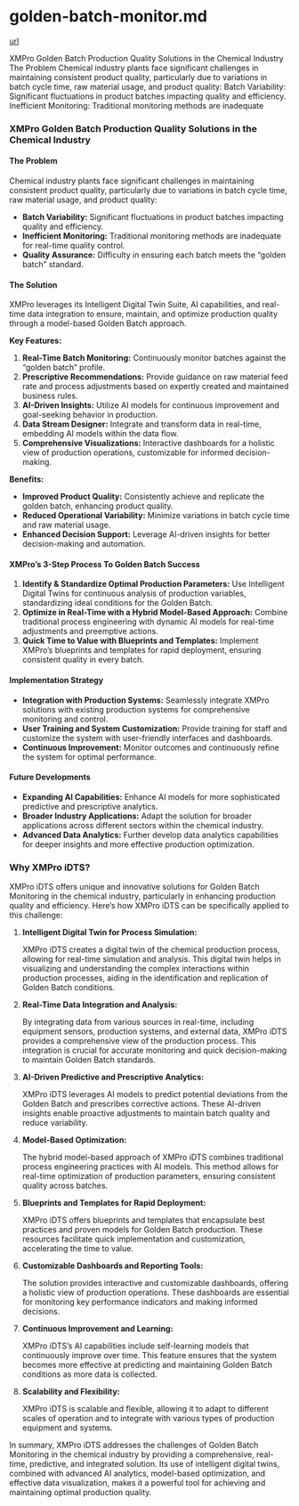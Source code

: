 # golden-batch-monitor.md

[url](https://xmpro.com/solutions-library/process-industry,use-cases/golden-batch-monitoring/)

XMPro Golden Batch Production Quality Solutions in the Chemical Industry The Problem Chemical industry plants face significant challenges in maintaining consistent product quality, particularly due to variations in batch cycle time, raw material usage, and product quality: Batch Variability: Significant fluctuations in product batches impacting quality and efficiency. Inefficient Monitoring: Traditional monitoring methods are inadequate

### XMPro Golden Batch Production Quality Solutions in the Chemical Industry

#### The Problem

Chemical industry plants face significant challenges in maintaining consistent product quality, particularly due to variations in batch cycle time, raw material usage, and product quality:

* **Batch Variability:** Significant fluctuations in product batches impacting quality and efficiency.
* **Inefficient Monitoring:** Traditional monitoring methods are inadequate for real-time quality control.
* **Quality Assurance:** Difficulty in ensuring each batch meets the “golden batch” standard.

#### The Solution

XMPro leverages its Intelligent Digital Twin Suite, AI capabilities, and real-time data integration to ensure, maintain, and optimize production quality through a model-based Golden Batch approach.

**Key Features:**

1. **Real-Time Batch Monitoring:** Continuously monitor batches against the “golden batch” profile.
2. **Prescriptive Recommendations:** Provide guidance on raw material feed rate and process adjustments based on expertly created and maintained business rules.
3. **AI-Driven Insights:** Utilize AI models for continuous improvement and goal-seeking behavior in production.
4. **Data Stream Designer:** Integrate and transform data in real-time, embedding AI models within the data flow.
5. **Comprehensive Visualizations:** Interactive dashboards for a holistic view of production operations, customizable for informed decision-making.

**Benefits:**

* **Improved Product Quality:** Consistently achieve and replicate the golden batch, enhancing product quality.
* **Reduced Operational Variability:** Minimize variations in batch cycle time and raw material usage.
* **Enhanced Decision Support:** Leverage AI-driven insights for better decision-making and automation.

#### &#x20;

#### XMPro’s 3-Step Process To Golden Batch Success

1. **Identify & Standardize Optimal Production Parameters:** Use Intelligent Digital Twins for continuous analysis of production variables, standardizing ideal conditions for the Golden Batch.
2. **Optimize in Real-Time with a Hybrid Model-Based Approach:** Combine traditional process engineering with dynamic AI models for real-time adjustments and preemptive actions.
3. **Quick Time to Value with Blueprints and Templates:** Implement XMPro’s blueprints and templates for rapid deployment, ensuring consistent quality in every batch.

#### &#x20;

#### Implementation Strategy

* **Integration with Production Systems:** Seamlessly integrate XMPro solutions with existing production systems for comprehensive monitoring and control.
* **User Training and System Customization:** Provide training for staff and customize the system with user-friendly interfaces and dashboards.
* **Continuous Improvement:** Monitor outcomes and continuously refine the system for optimal performance.

#### &#x20;

#### Future Developments

* **Expanding AI Capabilities:** Enhance AI models for more sophisticated predictive and prescriptive analytics.
* **Broader Industry Applications:** Adapt the solution for broader applications across different sectors within the chemical industry.
* **Advanced Data Analytics:** Further develop data analytics capabilities for deeper insights and more effective production optimization.

### Why XMPro iDTS?

XMPro iDTS offers unique and innovative solutions for Golden Batch Monitoring in the chemical industry, particularly in enhancing production quality and efficiency. Here’s how XMPro iDTS can be specifically applied to this challenge:

1.  **Intelligent Digital Twin for Process Simulation:**

    XMPro iDTS creates a digital twin of the chemical production process, allowing for real-time simulation and analysis. This digital twin helps in visualizing and understanding the complex interactions within production processes, aiding in the identification and replication of Golden Batch conditions.
2.  **Real-Time Data Integration and Analysis:**

    By integrating data from various sources in real-time, including equipment sensors, production systems, and external data, XMPro iDTS provides a comprehensive view of the production process. This integration is crucial for accurate monitoring and quick decision-making to maintain Golden Batch standards.
3.  **AI-Driven Predictive and Prescriptive Analytics:**

    XMPro iDTS leverages AI models to predict potential deviations from the Golden Batch and prescribes corrective actions. These AI-driven insights enable proactive adjustments to maintain batch quality and reduce variability.
4.  **Model-Based Optimization:**

    The hybrid model-based approach of XMPro iDTS combines traditional process engineering practices with AI models. This method allows for real-time optimization of production parameters, ensuring consistent quality across batches.
5.  **Blueprints and Templates for Rapid Deployment:**

    XMPro iDTS offers blueprints and templates that encapsulate best practices and proven models for Golden Batch production. These resources facilitate quick implementation and customization, accelerating the time to value.
6.  **Customizable Dashboards and Reporting Tools:**

    The solution provides interactive and customizable dashboards, offering a holistic view of production operations. These dashboards are essential for monitoring key performance indicators and making informed decisions.
7.  **Continuous Improvement and Learning:**

    XMPro iDTS’s AI capabilities include self-learning models that continuously improve over time. This feature ensures that the system becomes more effective at predicting and maintaining Golden Batch conditions as more data is collected.
8.  **Scalability and Flexibility:**

    XMPro iDTS is scalable and flexible, allowing it to adapt to different scales of operation and to integrate with various types of production equipment and systems.

In summary, XMPro iDTS addresses the challenges of Golden Batch Monitoring in the chemical industry by providing a comprehensive, real-time, predictive, and integrated solution. Its use of intelligent digital twins, combined with advanced AI analytics, model-based optimization, and effective data visualization, makes it a powerful tool for achieving and maintaining optimal production quality.
